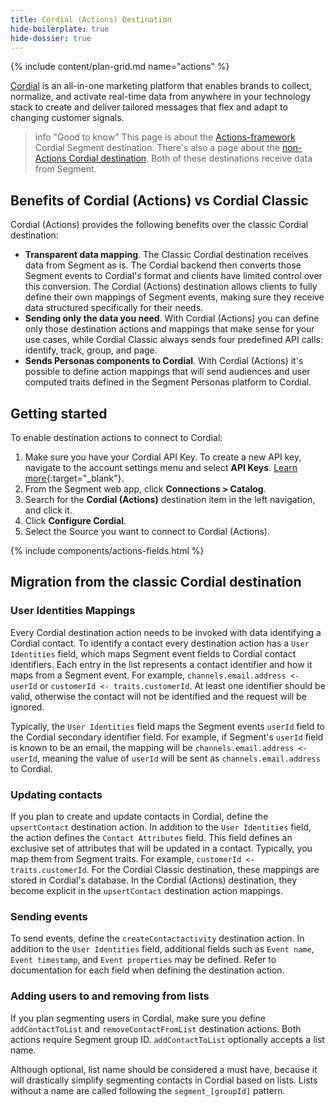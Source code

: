 ```yaml
---
title: Cordial (Actions) Destination
hide-boilerplate: true
hide-dossier: true
---
```


{% include content/plan-grid.md name="actions" %}

[Cordial](https://cordial.com/) is an all-in-one marketing platform that enables brands to collect, normalize, and activate real-time data from anywhere in your technology stack to create and deliver tailored messages that flex and adapt to changing customer signals.

> info "Good to know"
> This page is about the [Actions-framework](/docs/connections/destinations/actions/) Cordial Segment destination. There's also a page about the [non-Actions Cordial destination](/docs/connections/destinations/catalog/cordialio/). Both of these destinations receive data from Segment.

## Benefits of Cordial (Actions) vs Cordial Classic

Cordial (Actions) provides the following benefits over the classic Cordial destination:

- **Transparent data mapping**. The Classic Cordial destination receives data from Segment as is. The Cordial backend then converts those Segment events to Cordial's format and clients have limited control over this conversion. The Cordial (Actions) destination allows clients to fully define their own mappings of Segment events, making sure they receive data structured specifically for their needs. 
- **Sending only the data you need**. With Cordial (Actions) you can define only those destination actions and mappings that make sense for your use cases, while Cordial Classic always sends four predefined API calls: identify, track, group, and page. 
- **Sends Personas components to Cordial**. With Cordial (Actions) it's possible to define action mappings that will send audiences and user computed traits defined in the Segment Personas platform to Cordial.

## Getting started

To enable destination actions to connect to Cordial: 
1. Make sure you have your Cordial API Key. To create a new API key, navigate to the account settings menu and select **API Keys**. [Learn more](https://support.cordial.com/hc/en-us/articles/115005365087){:target="_blank"}.
2. From the Segment web app, click **Connections > Catalog**.
3. Search for the **Cordial (Actions)** destination item in the left navigation, and click it.
4. Click **Configure Cordial**.
5. Select the Source you want to connect to Cordial (Actions).

<!-- The line below renders a table of connection settings (if applicable), Pre-built Mappings, and available actions. -->

{% include components/actions-fields.html %}

## Migration from the classic Cordial destination

### User Identities Mappings

Every Cordial destination action needs to be invoked with data identifying a Cordial contact. To identify a contact every destination action has a `User Identities` field, which maps Segment event fields to Cordial contact identifiers. Each entry in the list represents a contact identifier and how it maps from a Segment event. For example, `channels.email.address <- userId` or `customerId <- traits.customerId`. At least one identifier should be valid, otherwise the contact will not be identified and the request will be ignored.

Typically, the `User Identities` field maps the Segment events `userId` field to the Cordial secondary identifier field. For example, if Segment's `userId` field is known to be an email, the mapping will be `channels.email.address <- userId`, meaning the value of `userId` will be sent as `channels.email.address` to Cordial.

### Updating contacts

If you plan to create and update contacts in Cordial, define the `upsertContact` destination action. In addition to the `User Identities` field, the action defines the `Contact Attributes` field. This field defines an exclusive set of attributes that will be updated in a contact. Typically, you map them from Segment traits. For example, `customerId <- traits.customerId`. For the Cordial Classic destination, these mappings are stored in Cordial's database. In the Cordial (Actions) destination, they become explicit in the `upsertContact` destination action mappings.

### Sending events

To send events, define the `createContactactivity` destination action. In addition to the `User Identities` field, additional fields such as `Event name`, `Event timestamp`, and `Event properties` may be defined. Refer to documentation for each field when defining the destination action.

### Adding users to and removing from lists

If you plan segmenting users in Cordial, make sure you define `addContactToList` and `removeContactFromList` destination actions. Both actions require Segment group ID. `addContactToList` optionally accepts a list name. 

Although optional, list name should be considered a must have, because it will drastically simplify segmenting contacts in Cordial based on lists. Lists without a name are called following the `segment_[groupId]` pattern.
